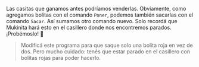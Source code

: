 <gs-toolbox toolbox-url="https://raw.githubusercontent.com/MumukiProject/mumuki-guia-gobstones-primeros-programas-kids/master/toolbox.xml"></gs-toolbox>

Las casitas que ganamos antes podríamos venderlas. Obviamente, como agregamos  bolitas con el comando `Poner`, podemos también sacarlas con el comando `Sacar`. Así sumamos otro comando nuevo. Solo recordá que Mukinita hará esto en el casillero donde nos encontremos parados. ¡Probémoslo! :muscle:

> Modificá este programa para que saque solo una bolita roja en vez de dos. Pero mucho cuidado: tenés que estar parado en el casillero con bolitas rojas para poder hacerlo. 
